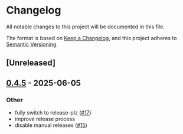 # Changelog

All notable changes to this project will be documented in this file.

The format is based on [Keep a Changelog](https://keepachangelog.com/en/1.0.0/),
and this project adheres to [Semantic Versioning](https://semver.org/spec/v2.0.0.html).

## [Unreleased]

## [0.4.5](https://github.com/nyurik/delta-encoding/compare/v0.4.4...v0.4.5) - 2025-06-05

### Other

- fully switch to release-plz ([#17](https://github.com/nyurik/delta-encoding/pull/17))
- improve release process
- disable manual releases ([#15](https://github.com/nyurik/delta-encoding/pull/15))
